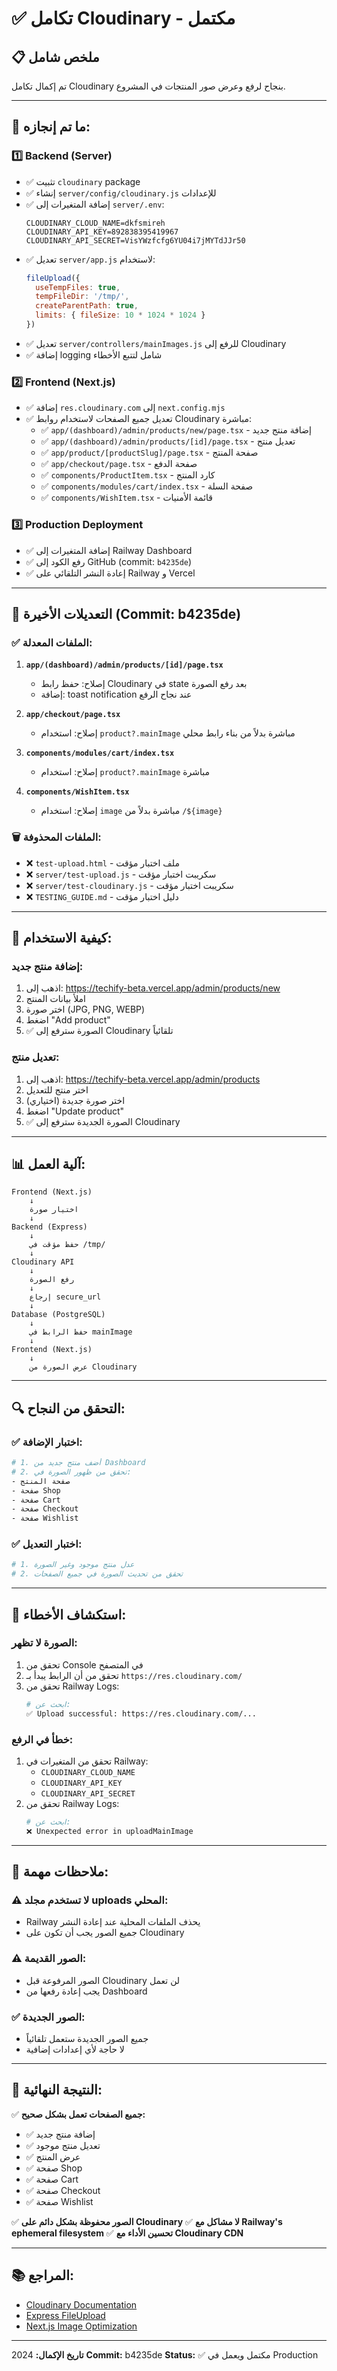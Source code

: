 # ✅ تكامل Cloudinary - مكتمل

## 📋 **ملخص شامل**

تم إكمال تكامل Cloudinary بنجاح لرفع وعرض صور المنتجات في المشروع.

---

## 🎯 **ما تم إنجازه:**

### 1️⃣ **Backend (Server)**
- ✅ تثبيت `cloudinary` package
- ✅ إنشاء `server/config/cloudinary.js` للإعدادات
- ✅ إضافة المتغيرات إلى `server/.env`:
  ```env
  CLOUDINARY_CLOUD_NAME=dkfsmireh
  CLOUDINARY_API_KEY=892838395419967
  CLOUDINARY_API_SECRET=VisYWzfcfg6YU04i7jMYTdJJr50
  ```
- ✅ تعديل `server/app.js` لاستخدام:
  ```js
  fileUpload({
    useTempFiles: true,
    tempFileDir: '/tmp/',
    createParentPath: true,
    limits: { fileSize: 10 * 1024 * 1024 }
  })
  ```
- ✅ تعديل `server/controllers/mainImages.js` للرفع إلى Cloudinary
- ✅ إضافة logging شامل لتتبع الأخطاء

### 2️⃣ **Frontend (Next.js)**
- ✅ إضافة `res.cloudinary.com` إلى `next.config.mjs`
- ✅ تعديل جميع الصفحات لاستخدام روابط Cloudinary مباشرة:
  - ✅ `app/(dashboard)/admin/products/new/page.tsx` - إضافة منتج جديد
  - ✅ `app/(dashboard)/admin/products/[id]/page.tsx` - تعديل منتج
  - ✅ `app/product/[productSlug]/page.tsx` - صفحة المنتج
  - ✅ `app/checkout/page.tsx` - صفحة الدفع
  - ✅ `components/ProductItem.tsx` - كارد المنتج
  - ✅ `components/modules/cart/index.tsx` - صفحة السلة
  - ✅ `components/WishItem.tsx` - قائمة الأمنيات

### 3️⃣ **Production Deployment**
- ✅ إضافة المتغيرات إلى Railway Dashboard
- ✅ رفع الكود إلى GitHub (commit: `b4235de`)
- ✅ إعادة النشر التلقائي على Railway و Vercel

---

## 🔧 **التعديلات الأخيرة (Commit: b4235de)**

### ✅ **الملفات المعدلة:**
1. **`app/(dashboard)/admin/products/[id]/page.tsx`**
   - إصلاح: حفظ رابط Cloudinary في state بعد رفع الصورة
   - إضافة: toast notification عند نجاح الرفع

2. **`app/checkout/page.tsx`**
   - إصلاح: استخدام `product?.mainImage` مباشرة بدلاً من بناء رابط محلي

3. **`components/modules/cart/index.tsx`**
   - إصلاح: استخدام `product?.mainImage` مباشرة

4. **`components/WishItem.tsx`**
   - إصلاح: استخدام `image` مباشرة بدلاً من `/${image}`

### 🗑️ **الملفات المحذوفة:**
- ❌ `test-upload.html` - ملف اختبار مؤقت
- ❌ `server/test-upload.js` - سكريبت اختبار مؤقت
- ❌ `server/test-cloudinary.js` - سكريبت اختبار مؤقت
- ❌ `TESTING_GUIDE.md` - دليل اختبار مؤقت

---

## 🚀 **كيفية الاستخدام:**

### **إضافة منتج جديد:**
1. اذهب إلى: https://techify-beta.vercel.app/admin/products/new
2. املأ بيانات المنتج
3. اختر صورة (JPG, PNG, WEBP)
4. اضغط "Add product"
5. ✅ الصورة سترفع إلى Cloudinary تلقائياً

### **تعديل منتج:**
1. اذهب إلى: https://techify-beta.vercel.app/admin/products
2. اختر منتج للتعديل
3. اختر صورة جديدة (اختياري)
4. اضغط "Update product"
5. ✅ الصورة الجديدة سترفع إلى Cloudinary

---

## 📊 **آلية العمل:**

```
Frontend (Next.js)
    ↓
    اختيار صورة
    ↓
Backend (Express)
    ↓
    حفظ مؤقت في /tmp/
    ↓
Cloudinary API
    ↓
    رفع الصورة
    ↓
    إرجاع secure_url
    ↓
Database (PostgreSQL)
    ↓
    حفظ الرابط في mainImage
    ↓
Frontend (Next.js)
    ↓
    عرض الصورة من Cloudinary
```

---

## 🔍 **التحقق من النجاح:**

### ✅ **اختبار الإضافة:**
```bash
# 1. أضف منتج جديد من Dashboard
# 2. تحقق من ظهور الصورة في:
- صفحة المنتج
- صفحة Shop
- صفحة Cart
- صفحة Checkout
- صفحة Wishlist
```

### ✅ **اختبار التعديل:**
```bash
# 1. عدل منتج موجود وغير الصورة
# 2. تحقق من تحديث الصورة في جميع الصفحات
```

---

## 🐛 **استكشاف الأخطاء:**

### **الصورة لا تظهر:**
1. تحقق من Console في المتصفح
2. تحقق من أن الرابط يبدأ بـ `https://res.cloudinary.com/`
3. تحقق من Railway Logs:
   ```bash
   # ابحث عن:
   ✅ Upload successful: https://res.cloudinary.com/...
   ```

### **خطأ في الرفع:**
1. تحقق من المتغيرات في Railway:
   - `CLOUDINARY_CLOUD_NAME`
   - `CLOUDINARY_API_KEY`
   - `CLOUDINARY_API_SECRET`
2. تحقق من Railway Logs:
   ```bash
   # ابحث عن:
   ❌ Unexpected error in uploadMainImage
   ```

---

## 📝 **ملاحظات مهمة:**

### ⚠️ **لا تستخدم مجلد uploads المحلي:**
- Railway يحذف الملفات المحلية عند إعادة النشر
- جميع الصور يجب أن تكون على Cloudinary

### ⚠️ **الصور القديمة:**
- الصور المرفوعة قبل Cloudinary لن تعمل
- يجب إعادة رفعها من Dashboard

### ✅ **الصور الجديدة:**
- جميع الصور الجديدة ستعمل تلقائياً
- لا حاجة لأي إعدادات إضافية

---

## 🎉 **النتيجة النهائية:**

✅ **جميع الصفحات تعمل بشكل صحيح:**
- ✅ إضافة منتج جديد
- ✅ تعديل منتج موجود
- ✅ عرض المنتج
- ✅ صفحة Shop
- ✅ صفحة Cart
- ✅ صفحة Checkout
- ✅ صفحة Wishlist

✅ **الصور محفوظة بشكل دائم على Cloudinary**
✅ **لا مشاكل مع Railway's ephemeral filesystem**
✅ **تحسين الأداء مع Cloudinary CDN**

---

## 📚 **المراجع:**

- [Cloudinary Documentation](https://cloudinary.com/documentation)
- [Express FileUpload](https://github.com/richardgirges/express-fileupload)
- [Next.js Image Optimization](https://nextjs.org/docs/app/api-reference/components/image)

---

**تاريخ الإكمال:** 2024
**Commit:** b4235de
**Status:** ✅ مكتمل ويعمل في Production